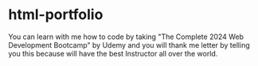 # html-portfolio
You can learn with me how to code by taking "The Complete 2024 Web Development Bootcamp" by Udemy and you will thank me letter by telling you this because will have the best Instructor all over the world.
